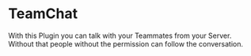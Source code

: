# TeamChat
With this Plugin you can talk with your Teammates from your Server. Without that people without the permission can follow the conversation.
